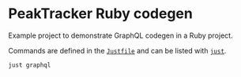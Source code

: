 # PeakTracker Ruby codegen

Example project to demonstrate GraphQL codegen in a Ruby project.

Commands are defined in the [`Justfile`](Justfile) and can be listed with [`just`](https://github.com/casey/just).

```
just graphql
```
